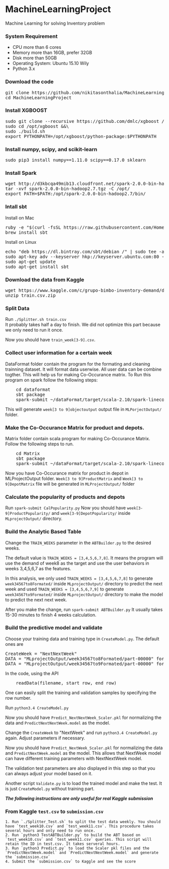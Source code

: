 # MachineLearningProject
Machine Learning for solving Inventory problem
### System Requirement
* CPU more than 6 cores
* Memory more than 16GB, prefer 32GB
* Disk more than 50GB
* Operating System: Ubuntu 15.10 Wily
* Python 3.x

### Download the code
<pre>
git clone https://github.com/nikitasonthalia/MachineLearningProject.git
cd MachineLearningProject
</pre>

### Install XGBOOST
<pre>
sudo git clone --recursive https://github.com/dmlc/xgboost /opt/xgboost &&\
sudo cd /opt/xgboost &&\
sudo ./build.sh
export PYTHONPATH=/opt/xgboost/python-package:$PYTHONPATH
</pre>


### Install numpy, scipy, and scikit-learn
<pre>
sudo pip3 install numpy==1.11.0 scipy==0.17.0 sklearn
</pre>
    
### Install Spark
<pre>
wget http://d3kbcqa49mib13.cloudfront.net/spark-2.0.0-bin-hadoop2.7.tgz
tar -xvf spark-2.0.0-bin-hadoop2.7.tgz -C /opt/
export PATH=$PATH:/opt/spark-2.0.0-bin-hadoop2.7/bin/
</pre>


### Intall sbt
Install on Mac

<pre>
ruby -e "$(curl -fsSL https://raw.githubusercontent.com/Homebrew/install/master/install)"
brew install sbt
</pre>

Install on Linux

<pre>
echo "deb https://dl.bintray.com/sbt/debian /" | sudo tee -a /etc/apt/sources.list.d/sbt.list
sudo apt-key adv --keyserver hkp://keyserver.ubuntu.com:80 --recv 642AC823
sudo apt-get update
sudo apt-get install sbt
</pre>

### Download the data from Kaggle
<pre>
wget https://www.kaggle.com/c/grupo-bimbo-inventory-demand/download/train.csv.zip
unzip train.csv.zip
</pre>

### Split Data
Run `./Splitter.sh train.csv`<br>
It probably takes half a day to finish. We did not optimize this part because we only need to run it once.

Now you should have `train_week[3-9].csv`. 

### Collect user information for a certain week
DataFormat folder contain the program for the formating and cleaning trainning dataset. It will format data userwise. All user data can be combine togther.
This will help us for making Co-Occurance matrix.
To Run this program on spark follow the following steps:
<pre>
    cd dataformat
    sbt package
    spark-submit ~/dataFormat/target/scala-2.10/spark-linecount_2.10-1.0.jar
</pre>
This will generate `week[3 to 9]objectoutput` output file in `MLPorjectOutput/` folder. 

### Make the Co-Occurance Matrix for product and depots.
Matrix folder contain scala program for making Co-Occurance Matrix. 
Follow the following steps to run.

<pre>
    cd Matrix
    sbt package
    spark-submit ~/dataFormat/target/scala-2.10/spark-linecount_2.10-1.0.jar
</pre>

Now you have Co-Occurance matrix for product in depot in MLProjectOutput folder. `Week[3 to 9]ProductMatrix` and `Week[3 to 9]DepotMatrix` file will be generated in  `MLProjectOutput/`  folder

### Calculate the popularity of products and depots
Run `spark-submit CalPopularity.py`
Now you should have `week[3-9]ProductPopularity/` and `week[3-9]DepotPopularity/` inside `MLprojectOutput/` directory.

### Build the Analytic Based Table
Change the `TRAIN_WEEKS` parameter in the `ABTBuilder.py` to the desired weeks. 

The default value is `TRAIN_WEEKS = [3,4,5,6,7,8]`. It means the program will use the demand of week8 as the target and use the user behaviors in weeks 3,4,5,6,7 as the features.

In this analysis, we only used `TRAIN_WEEKS = [3,4,5,6,7,8]` to generate `week34567to8Formated/` inside `MLprojectOutput/` directory to predict the next week and used `TRAIN_WEEKS = [3,4,5,6,7,9]` to generate `week34567to9Formated/` inside `MLprojectOutput/` directory to make the model to predict the next next week.

After you make the change, run `spark-submit ABTBuilder.py`
It usually takes 15-30 minutes to finish 4 weeks calculation. 

### Build the predictive model and validate
Choose your training data and training type in `CreateModel.py`. The default ones are
<pre>
CreateWeek = "NextNextWeek"
DATA = "MLprojectOutput/week34567to8Formated/part-00000" for "NextWeek"
DATA = "MLprojectOutput/week34567to9Formated/part-00000" for "NextNextWeek"
</pre>
In the code, using the API 
<pre>
    readData(filename, start_row, end_row)
</pre>
One can easily split the training and validation samples by specifying the row number.

Run `python3.4 CreateModel.py`

Now you should have `Predict_NextNextWeek_Scaler.pkl` for normalizing the data and `PredictNextNextWeek.model` as the model.

Change the `CreateWeek` to "NextWeek" and run `python3.4 CreateModel.py` again. Adjust parameters if necessary.

Now you should have `Predict_NextWeek_Scaler.pkl` for normalizing the data and `PredictNextWeek.model` as the model. This allows that NextWeek model can have different training parameters with NextNextWeek model. 

The validation test parameters are also displayed in this step so that you can always adjust your model based on it.

Another script `Validate.py` is to load the trained model and make the test. It is just `CreateModel.py` without training part.

***The following instructions are only useful for real Kaggle submission***
### From Kaggle `test.csv` to `submission.csv`
    1. Run `./Splitter_Test.sh` to split the test data weekly. You should have `test_week10.csv` and `test_week11.csv`. This procedure takes several hours and only need to run once.
    2. Run `python3 TestABTBuilder.py` to build the ABT based on `test_week10.csv` and `test_week11.csv` queries. This script will retain the ID in test.csv. It takes serveral hours.
    3. Run `python3 Predict.py` to load the Scaler pkl files and the `PredictNextWeek.model` and `PredictNextNextWeek.model` and generate the `submission.csv`
    4. Submit the `submission.csv` to Kaggle and see the score
